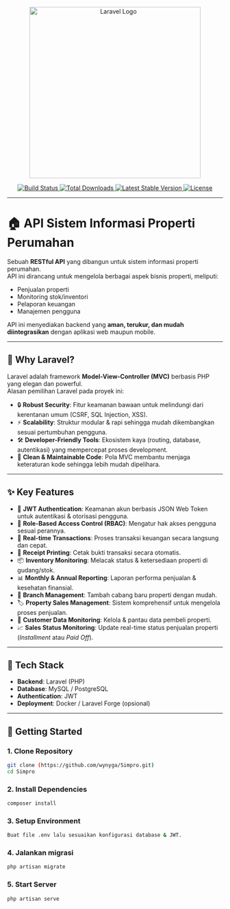 <p align="center">
  <a href="https://laravel.com" target="_blank">
    <img src="https://raw.githubusercontent.com/laravel/art/master/logo-lockup/5%20SVG/2%20CMYK/1%20Full%20Color/laravel-logolockup-cmyk-red.svg" width="400" alt="Laravel Logo">
  </a>
</p>

<p align="center">
  <a href="https://github.com/laravel/framework/actions">
    <img src="https://github.com/laravel/framework/workflows/tests/badge.svg" alt="Build Status">
  </a>
  <a href="https://packagist.org/packages/laravel/framework">
    <img src="https://img.shields.io/packagist/dt/laravel/framework" alt="Total Downloads">
  </a>
  <a href="https://packagist.org/packages/laravel/framework">
    <img src="https://img.shields.io/packagist/v/laravel/framework" alt="Latest Stable Version">
  </a>
  <a href="https://packagist.org/packages/laravel/framework">
    <img src="https://img.shields.io/packagist/l/laravel/framework" alt="License">
  </a>
</p>

---

# 🏠 API Sistem Informasi Properti Perumahan  

Sebuah **RESTful API** yang dibangun untuk sistem informasi properti perumahan.  
API ini dirancang untuk mengelola berbagai aspek bisnis properti, meliputi:  

- Penjualan properti  
- Monitoring stok/inventori  
- Pelaporan keuangan  
- Manajemen pengguna  

API ini menyediakan backend yang **aman, terukur, dan mudah diintegrasikan** dengan aplikasi web maupun mobile.

---

## 🚀 Why Laravel?  

Laravel adalah framework **Model-View-Controller (MVC)** berbasis PHP yang elegan dan powerful.  
Alasan pemilihan Laravel pada proyek ini:  

- 🔒 **Robust Security**: Fitur keamanan bawaan untuk melindungi dari kerentanan umum (CSRF, SQL Injection, XSS).  
- ⚡ **Scalability**: Struktur modular & rapi sehingga mudah dikembangkan sesuai pertumbuhan pengguna.  
- 🛠️ **Developer-Friendly Tools**: Ekosistem kaya (routing, database, autentikasi) yang mempercepat proses development.  
- 🧩 **Clean & Maintainable Code**: Pola MVC membantu menjaga keteraturan kode sehingga lebih mudah dipelihara.  

---

## ✨ Key Features  

- 🔑 **JWT Authentication**: Keamanan akun berbasis JSON Web Token untuk autentikasi & otorisasi pengguna.  
- 👥 **Role-Based Access Control (RBAC)**: Mengatur hak akses pengguna sesuai perannya.  
- 💸 **Real-time Transactions**: Proses transaksi keuangan secara langsung dan cepat.  
- 🧾 **Receipt Printing**: Cetak bukti transaksi secara otomatis.  
- 📦 **Inventory Monitoring**: Melacak status & ketersediaan properti di gudang/stok.  
- 📊 **Monthly & Annual Reporting**: Laporan performa penjualan & kesehatan finansial.  
- 🏢 **Branch Management**: Tambah cabang baru properti dengan mudah.  
- 🏷️ **Property Sales Management**: Sistem komprehensif untuk mengelola proses penjualan.  
- 📇 **Customer Data Monitoring**: Kelola & pantau data pembeli properti.  
- 📈 **Sales Status Monitoring**: Update real-time status penjualan properti (*Installment* atau *Paid Off*).  

---

## 📌 Tech Stack  

- **Backend**: Laravel (PHP)  
- **Database**: MySQL / PostgreSQL  
- **Authentication**: JWT  
- **Deployment**: Docker / Laravel Forge (opsional)  

---

## 📖 Getting Started  

### 1. Clone Repository  
```bash
git clone (https://github.com/wynyga/Simpro.git)
cd Simpro
```

### 2. Install Dependencies
```bash
composer install
```
### 3. Setup Environment
```bash
Buat file .env lalu sesuaikan konfigurasi database & JWT.
```

### 4. Jalankan migrasi
```bash
php artisan migrate
```

### 5. Start Server
```bash
php artisan serve
```

```

